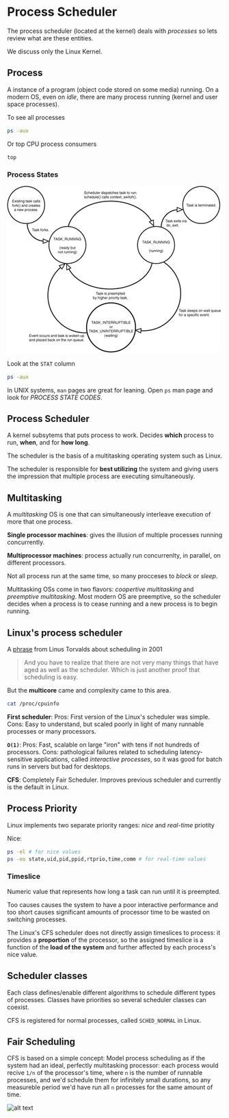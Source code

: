 # Process Scheduler

The process scheduler (located at the kernel) deals with *processes* so lets
review what are these entities.

We discuss only the Linux Kernel.

## Process

A instance of a program (object code stored on some media) running. On a
modern OS, even on *idle*, there are many process running (kernel and user
space processes).

To see all processes

```bash
ps -aux
```

Or top CPU process consumers

```bash
top
```
### Process States

![alt text][ps]

Look at the `STAT` column

```bash
ps -aux
```

In UNIX systems, `man` pages are great for leaning. Open `ps` man page and
look for *PROCESS STATE CODES*.

## Process Scheduler

A kernel subsytems that puts process to work. Decides **which** process to run,
**when**, and for **how long**.

The scheduler is the basis of a multitasking operating system such as Linux.

The scheduler is responsible for **best utilizing** the system and giving
users the impression that multiple process are executing simultaneously.


## Multitasking

A *multitasking* OS is one that can simultaneously interleave execution of
more that one process.

**Single processor machines**: gives the illusion of multiple processes running
concurrently.

**Multiprocessor machines**: process actually run concurrenlty, in parallel,
on different processors.

Not all process run at the same time, so many procceses to *block* or *sleep*.

Multitasking OSs come in two flavors: *coopertive multitasking* and
*preemptive multitasking*. Most modern OS are preemptive, so the scheduler
decides when a process is to cease running and a new process is to begin
running.

## Linux's process scheduler

A [phrase][linus-easy-scheduler-2001] from Linus Torvalds about scheduling in 2001

> And you have to realize that there are not very many things that have
> aged as well as the scheduler. Which is just another proof that scheduling
> is easy.

But the **multicore** came and complexity came to this area.


```bash
cat /proc/cpuinfo
```

**First scheduler**: Pros: First version of the Linux's scheduler was simple. Cons: Easy to understand, but
scaled poorly in light of many runnable processes or many processors.

**`O(1)`**: Pros: Fast, scalable on large "iron" with tens if not hundreds of
processors. Cons: pathological failures related to scheduling
latency-sensitive applications, called *interactive processes*, so it was good
for batch runs in servers but bad for desktops.

**CFS**: Completely Fair Scheduler. Improves previous scheduler and currently
is the default in Linux.


## Process Priority

Linux implements two separate priority ranges: *nice* and *real-time* priotity

Nice:

```bash
ps -el # for nice values
ps -eo state,uid,pid,ppid,rtprio,time,comm # for real-time values
```


### Timeslice

Numeric value that represents how long a task can run until it is preempted.

Too causes causes the system to have a poor interactive performance and too
short causes significant amounts of processor time to be wasted on switching processes.

The Linux's CFS scheduler does not directly assign timeslices to process: it
provides a **proportion** of the processor, so the assigned timeslice is a
function of the **load of the system** and further affected by each process's
nice value.


## Scheduler classes

Each class defines/enable different algorithms to schedule different types of
processes. Classes have priorities so several scheduler classes can coexist.

CFS is registered for normal processes, called `SCHED_NORMAL` in Linux.

## Fair Scheduling

CFS is based on a simple concept: Model process scheduling as if the system
had an ideal, perfectly multitasking processor: each process would recive
`1/n` of the processor's time, where `n` is the number of runnable processes,
and we'd schedule them for infinitely small durations, so any measureble
period we'd have run all `n` processes for the same amount of time.


![alt text](https://www.linuxjournal.com/files/linuxjournal.com/linuxjournalårticles/102/10267/10267f1.jpg
"Ideal Precise Multi-tasking CPU")

[ps]:  images/process-states.jpg
[linus-easy-scheduler-2001]: http://tech-insider.org/linux/research/2001/1215.html
